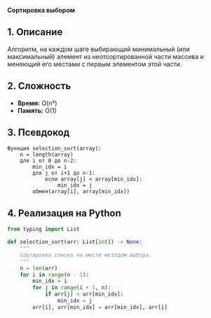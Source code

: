 **Сортировка выбором**

## 1. Описание
Алгоритм, на каждом шаге выбирающий минимальный (или максимальный) элемент из неотсортированной части массива и меняющий его местами с первым элементом этой части.

## 2. Сложность
- **Время:** O(n²)
- **Память:** O(1)

## 3. Псевдокод
```text
Функция selection_sort(array):
    n = length(array)
    для i от 0 до n-2:
        min_idx = i
        для j от i+1 до n-1:
            если array[j] < array[min_idx]:
                min_idx = j
        обмен(array[i], array[min_idx])
```

## 4. Реализация на Python
```python
from typing import List

def selection_sort(arr: List[int]) -> None:
    """
    Сортировка списка на месте методом выбора.
    """
    n = len(arr)
    for i in range(n - 1):
        min_idx = i
        for j in range(i + 1, n):
            if arr[j] < arr[min_idx]:
                min_idx = j
        arr[i], arr[min_idx] = arr[min_idx], arr[i]
```

